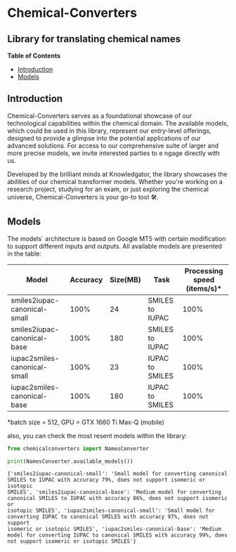 ﻿# Chemical-Converters

## Library for translating chemical names

**Table of Contents**

- [Introduction](#introduction)
- [Models](#models)


## Introduction
Chemical-Converters serves as a foundational showcase of our 
technological capabilities within the chemical domain. 
The available models, which could be used in this library,
represent our entry-level offerings, designed to provide a 
glimpse into the potential applications of our advanced 
solutions. For access to our comprehensive suite of larger 
and more precise models, we invite interested parties to e
ngage directly with us. 

Developed by the brilliant minds at
Knowledgator, the library showcases the abilities of our 
chemical transformer models. Whether you're working on a 
research project, studying for an exam, or just exploring 
the chemical universe, Chemical-Converters is your go-to tool 🛠.

## Models
The models` architecture is based on Google MT5 with certain
modification to support different inputs and outputs. All available models 
are presented in the table:

| Model                        | Accuracy | Size(MB) | Task            | Processing speed (items/s)\* |
|------------------------------|----------|----------|-----------------|---------------------------|
| smiles2iupac-canonical-small | 100%     | 24       | SMILES to IUPAC | 100%   |                   |
| smiles2iupac-canonical-base  | 100%     | 180      | SMILES to IUPAC | 100%   |                    |
| iupac2smiles-canonical-small | 100%     | 23       | IUPAC to SMILES | 100%   |                    |
| iupac2smiles-canonical-base  | 100%     | 180      | IUPAC to SMILES | 100%   |                     |
*batch size = 512, GPU = GTX 1660 Ti Max-Q (mobile)

also, you can check the most resent models within the library:
```python
from chemicalconverters import NamesConverter

print(NamesConverter.available_models())
```
```text
{'smiles2iupac-canonical-small': 'Small model for converting canonical 
SMILES to IUPAC with accuracy 79%, does not support isomeric or isotopic
SMILES', 'smiles2iupac-canonical-base': 'Medium model for converting 
canonical SMILES to IUPAC with accuracy 86%, does not support isomeric or
isotopic SMILES', 'iupac2smiles-canonical-small': 'Small model for 
converting IUPAC to canonical SMILES with accuracy 97%, does not support
isomeric or isotopic SMILES', 'iupac2smiles-canonical-base': 'Medium 
model for converting IUPAC to canonical SMILES with accuracy 99%, does 
not support isomeric or isotopic SMILES'}
```